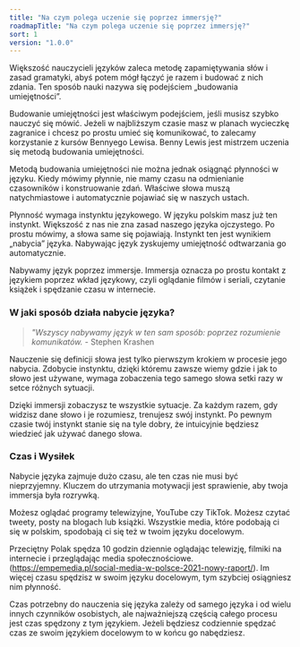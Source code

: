```yaml
---
title: "Na czym polega uczenie się poprzez immersję?"
roadmapTitle: "Na czym polega uczenie się poprzez immersję?"
sort: 1
version: "1.0.0"
---
```


Większość nauczycieli języków zaleca metodę zapamiętywania słów i zasad gramatyki, abyś potem mógł łączyć je razem i budować z nich zdania. Ten sposób nauki nazywa się podejściem „budowania umiejętności”.

Budowanie umiejętności jest właściwym podejściem, jeśli musisz szybko nauczyć się mówić. Jeżeli w najbliższym czasie masz w planach wycieczkę zagranice i chcesz po prostu umieć się komunikować, to zalecamy korzystanie z kursów Bennyego Lewisa. Benny Lewis jest mistrzem uczenia się metodą budowania umiejętności.

Metodą budowania umiejętności nie można jednak osiągnąć płynności w języku. Kiedy mówimy płynnie, nie mamy czasu na odmienianie czasowników i konstruowanie zdań. Właściwe słowa muszą natychmiastowe i automatycznie pojawiać się w naszych ustach.

Płynność wymaga instynktu językowego. W języku polskim masz już ten instynkt. Większość z nas nie zna zasad naszego języka ojczystego. Po prostu mówimy, a słowa same się pojawiają. Instynkt ten jest wynikiem „nabycia” języka. Nabywając język zyskujemy umiejętność odtwarzania go automatycznie.

Nabywamy język poprzez immersje. Immersja oznacza po prostu kontakt z językiem poprzez wkład językowy, czyli oglądanie filmów i seriali, czytanie książek i spędzanie czasu w internecie.


### W jaki sposób działa nabycie języka?
> *"Wszyscy nabywamy język w ten sam sposób: poprzez rozumienie komunikatów.* - Stephen Krashen

Nauczenie się definicji słowa jest tylko pierwszym krokiem w procesie jego nabycia. Zdobycie instynktu, dzięki któremu zawsze wiemy gdzie i jak to słowo jest używane, wymaga zobaczenia tego samego słowa setki razy w setce różnych sytuacji.

Dzięki immersji zobaczysz te wszystkie sytuacje. Za każdym razem, gdy widzisz dane słowo i je rozumiesz, trenujesz swój instynkt. Po pewnym czasie twój instynkt stanie się na tyle dobry, że intuicyjnie będziesz wiedzieć jak używać danego słowa.


### Czas i Wysiłek
Nabycie języka zajmuje dużo czasu, ale ten czas nie musi być nieprzyjemny. Kluczem do utrzymania motywacji jest sprawienie, aby twoja immersja była rozrywką.

Możesz oglądać programy telewizyjne, YouTube czy TikTok. Możesz czytać tweety, posty na blogach lub książki. Wszystkie media, które podobają ci się w polskim, spodobają ci się też w twoim języku docelowym.

Przeciętny Polak spędza 10 godzin dziennie oglądając telewizję, filmiki na internecie i przeglądając media społecznościowe. (https://empemedia.pl/social-media-w-polsce-2021-nowy-raport/). Im więcej czasu spędzisz w swoim języku docelowym, tym szybciej osiągniesz nim płynność.

Czas potrzebny do nauczenia się języka zależy od samego języka i od wielu innych czynników osobistych, ale najważniejszą częścią całego procesu jest czas spędzony z tym językiem. Jeżeli będziesz codziennie spędzać czas ze swoim językiem docelowym to w końcu go nabędziesz.
